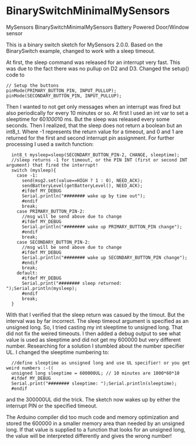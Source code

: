 # BinarySwitchMinimalMySensors
MySensors BinarySwitchMinimalMySensors Battery Powered Door/Window sensor

This is a binary switch sketch for MySensors 2.0.0. Based on the BinarySwitch example, changed to work with a sleep timeout.

At first, the sleep command was released for an interrupt very fast. This was due to the fact there was no pullup on D2 and D3. Changed the setup() code to 

    // Setup the buttons
    pinMode(PRIMARY_BUTTON_PIN, INPUT_PULLUP);
    pinMode(SECONDARY_BUTTON_PIN, INPUT_PULLUP);

Then I wanted to not get only messages when an interrupt was fired but also periodically for every 10 minutes or so. At first I used an int var to set a sleeptime for 60*1000*10 ms. But the sleep was released every some seconds. Then I realized, that the sleep does not return a boolean but an int8_t. Where -1 represents the return value for a timeout, and 0 and 1 are returned for the first and second interrupt pin assignment. For further processing I used a switch function:

	  int8_t mysleep=sleep(SECONDARY_BUTTON_PIN-2, CHANGE, sleeptime);
	  //sleep returns -1 for timeout, or the PIN INT (first or second INT argument) that fired the interrupt!
	  switch (mysleep){
		case -1:    
		  send(msg2.set(value==HIGH ? 1 : 0), NEED_ACK);
		  sendBatteryLevel(getBatteryLevel(), NEED_ACK);
		  #ifdef MY_DEBUG
		  Serial.println("######## wake up by time out");
		  #endif
		  break;
		case PRIMARY_BUTTON_PIN-2:
		  //msg will be send above due to change
		  #ifdef MY_DEBUG
		  Serial.println("######## wake up PRIMARY_BUTTON_PIN change");
		  #endif
		  break;
		case SECONDARY_BUTTON_PIN-2:
		  //msg will be send above due to change
		  #ifdef MY_DEBUG
		  Serial.println("######## wake up SECONDARY_BUTTON_PIN change");
		  #endif
		  break;
		default:
		  #ifdef MY_DEBUG
		  Serial.print("######## sleep returned: ");Serial.println(mysleep);
		  #endif
		  break;
	  }

With that I verified that the sleep return was casued by the timout. But the interval was by far incorrect. The sleep timeout argument is specified as an unsigned long. So, I tried casting my int sleeptime to unsigned long. That did not fix the weired timeouts. I then added a debug output to see what value is used as sleeptime and did not get my 600000 but very different number. Researching for a solution I stumbled about the number specifier UL. I changed the sleeptime numbering to:

	  //define sleeptime as unsigned long and use UL specifier! or you get weird numbers :-((
	  unsigned long sleeptime = 600000UL; // 10 minutes are 1000*60*10
	  #ifdef MY_DEBUG
	  Serial.print("######## sleeptime: ");Serial.println(sleeptime);
	  #endif

and the 300000UL did the trick. The sketch now wakes up by either the interrupt PIN or the specified timeout.

The Arduino compiler did too much code and memory optimization and stored the 600000 in a smaller memory area than needed by an unsigned long. If that value is supplied to a function that looks for an unsigned long, the value will be interpreted differently and gives the wrong number!
